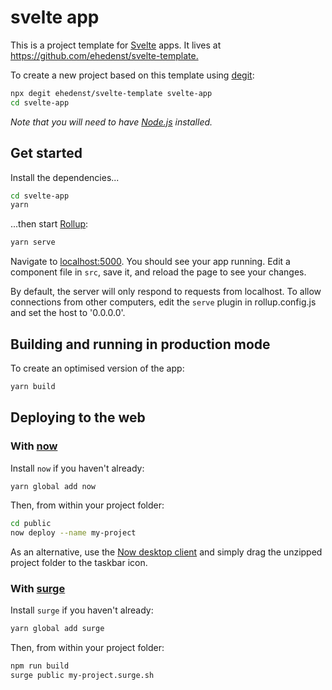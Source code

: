# svelte app

This is a project template for [Svelte](https://svelte.dev) apps. It lives at <https://github.com/ehedenst/svelte-template.>

To create a new project based on this template using [degit](https://github.com/Rich-Harris/degit):

```bash
npx degit ehedenst/svelte-template svelte-app
cd svelte-app
```

_Note that you will need to have [Node.js](https://nodejs.org) installed._

## Get started

Install the dependencies...

```bash
cd svelte-app
yarn
```

...then start [Rollup](https://rollupjs.org):

```bash
yarn serve
```

Navigate to [localhost:5000](http://localhost:5000). You should see your app running. Edit a component file in `src`, save it, and reload the page to see your changes.

By default, the server will only respond to requests from localhost. To allow connections from other computers, edit the `serve` plugin in rollup.config.js and set the host to '0.0.0.0'.

## Building and running in production mode

To create an optimised version of the app:

```bash
yarn build
```

## Deploying to the web

### With [now](https://zeit.co/now)

Install `now` if you haven't already:

```bash
yarn global add now
```

Then, from within your project folder:

```bash
cd public
now deploy --name my-project
```

As an alternative, use the [Now desktop client](https://zeit.co/download) and simply drag the unzipped project folder to the taskbar icon.

### With [surge](https://surge.sh/)

Install `surge` if you haven't already:

```bash
yarn global add surge
```

Then, from within your project folder:

```bash
npm run build
surge public my-project.surge.sh
```
